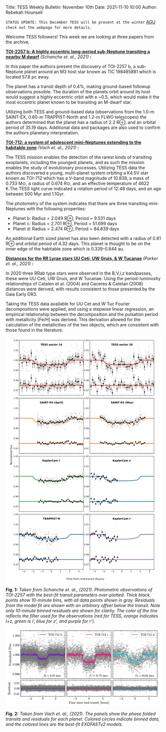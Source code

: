 Title: TESS Weekly Bulletin: November 10th
Date: 2021-11-10 10:00
Author: Rebekah Hounsell

`STATUS UPDATE: This December TESS will be present at the winter` [AGU](https://www.agu.org) `check out the webpage for more details`.

Welcome TESS followers!  This week we are looking at three papers from the archive, 

**[TOI-2257 b: A highly eccentric long-period sub-Neptune transiting a nearby M dwarf](https://arxiv.org/abs/2111.01749)** *(Schanche et. al., 2021)* **:**

In this paper the authors present the discovery of TOI-2257 b, a sub-Neptune planet around an M3 host star known as TIC 198485881 which is located 57.8 pc away. 

The planet has a transit depth of 0.4%, making ground-based followup observations possible. The duration of the planets orbit around its host would suggest a highly eccentric orbit with e ~0.5, which would make it the most eccentric planet known to be transiting an M-dwarf star. 

Utilizing both TESS and ground-based data (observations from the 1.0-m SAINT-EX, 0.60-m TRAPPIST-North and 1.2-m FLWO telescopes) the authors determined that the planet has a radius of 2.2 R⊕, and an orbital period of 35.19 days.
Additional data and packages are also used to confirm the authors planetary interpretation.

**[TOI-712: a system of adolescent mini-Neptunes extending to the habitable zone](https://arxiv.org/abs/2111.02416)** *(Vach et. al.,  2021)* **:**

The TESS mission enables the detection of the rarest kinds of transiting exoplanets, including the youngest planets, and as such the mission enables the study of evolutionary processes. Utilizing TESS data the authors discovered a young, multi-planet system orbiting a K4.5V star known as TOI-712 which has a V-band magnitude of 10.838, a mass of 0.733 M⊙, a radius of 0.674 R⊙,  and an effective temperature of 4622 K.The TESS light curve indicated a rotation period of 12.48 days, and an age between 500 Myr and 1.1Gyr. 

The photometry of the system indicates that there are three transiting mini-Neptunes with the following properties: 

 - Planet b: Radius = 2.049 R⊕, Period  = 9.531 days
 - Planet c: Radius = 2.701 R⊕, Period  = 51.699 days
 - Planet d: Radius = 2.474 R⊕, Period  = 84.839 days
 
An additional Earth sized planet has also been detected with a radius of 0.81 R⊕ and orbital period of 4.32 days. This planet is thought to be on the inner edge of the habitable zone which is 0.339-0.844 au. 

**[Distances for the RR Lyrae stars UU Ceti, UW Gruis, & W Tucanae](https://arxiv.org/abs/2111.05286)** *(Parker et. al.,  2021)* **:**

In 2020 three RRab type stars were observed in the B,V,i,z bandpasses, these were UU Ceti, UW Gruis, and W Tucanae. Using the period-luminosity relationships of Catalen et al. (2004) and Caceres & Catelan (2008) distances were derived, with results  consistent to those presented by the Gaia Early DR3. 

Taking the TESS data available for UU Cet and W Tuc Fourier decompositions were applied, and using a stepwise linear regression, an empirical relationship between the decomposition and the pulsation period with metallicity [Fe/H] was derived. This derivation allowed for the calculation of the metallicities of the two objects, which are consistent with those found in the literature. 

![Schanche](images/news/Schanche_2021.png)

**Fig. 1:** *Taken from Schanche  et. al., (2021). Photometric observations of TOI-2257 with the best-fit transit parameters over-plotted. Thick black points show 10-minute bins, with all data points shown in gray. Residuals from the model fit are shown with an arbitrary offset below the transit. Note only 10-minute binned residuals are shown for clarity. The color of the line reflects the filter used for the observations (red for TESS, orange indicates I+z, green is i’, blue for z’, and purple for r’).*

![Vach](images/news/Vach_2021.png)

**Fig. 2:** *Taken from Vach et. al., (2021). The panels show the phase folded transits and residuals for each planet. Colored circles indicate binned data, and the colored lines are the best-fit EXOFASTv2 models.*